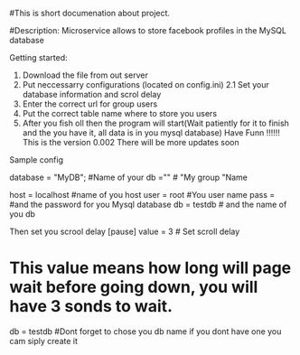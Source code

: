 #This is short documenation about project.

#Description: Microservice allows to store facebook profiles in the MySQL database

Getting started: 

1. Download the file from out server 
2. Put neccessarry configurations (located on config.ini)
2.1 Set your database information and scrol delay
3. Enter the correct url for group users
4.  Put the correct table name where to store you users
5.  After you fish oll then the program will start(Wait patiently for it to finish and the you have it, all data is in you mysql database)
Have Funn !!!!!!
This is the version 0.002
There will be more updates soon


Sample config

database = "MyDB"; #Name of your db
="" # "My group "Name 

host = localhost #name of you host
user = root #You user name
pass =  #and the password for you Mysql database
db = testdb # and the name of you db



Then set you scrool delay 
[pause]
value = 3 # Set scroll delay 
# This value means how long will page wait before going down, you will have 3 sonds to wait.
db = testdb #Dont forget to chose you db name
if you dont have one you cam siply create it 









